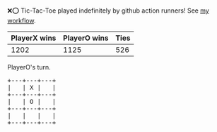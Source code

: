 :x::o: Tic-Tac-Toe played indefinitely by github action runners! See [my workflow](.github/workflows/play.yaml).

|PlayerX wins|PlayerO wins|Ties|
|-|-|-|
|1202|1125|526|

PlayerO's turn.

<pre>
+---+---+---+
|   | X |   |
+---+---+---+
|   | O |   |
+---+---+---+
|   |   |   |
+---+---+---+
</pre>
